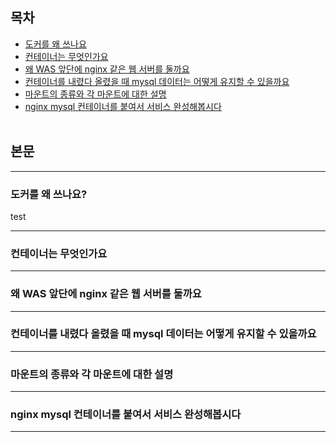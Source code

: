 ## 목차
- [도커를 왜 쓰나요](#도커를-왜-쓰나요)
- [컨테이너는 무엇인가요](#컨테이너는-무엇인가요)
- [왜 WAS 앞단에 nginx 같은 웹 서버를 둘까요](#왜-WAS-앞단에-nginx-같은-웹-서버를-둘까요)
- [컨테이너를 내렸다 올렸을 때 mysql 데이터는 어떻게 유지할 수 있을까요](#컨테이너를-내렸다-올렸을-때-mysql-데이터는-어떻게-유지할-수-있을까요)
- [마운트의 종류와 각 마운트에 대한 설명](#마운트의-종류와-각-마운트에-대한-설명)
- [nginx mysql 컨테이너를 붙여서 서비스 완성해봅시다](nginx-mysql-컨테이너를-붙여서-서비스-완성해봅시다)
<br></br>
## 본문

---
### 도커를 왜 쓰나요?
test

---
### 컨테이너는 무엇인가요

---
### 왜 WAS 앞단에 nginx 같은 웹 서버를 둘까요

---
### 컨테이너를 내렸다 올렸을 때 mysql 데이터는 어떻게 유지할 수 있을까요

---
### 마운트의 종류와 각 마운트에 대한 설명

---
### nginx mysql 컨테이너를 붙여서 서비스 완성해봅시다

---